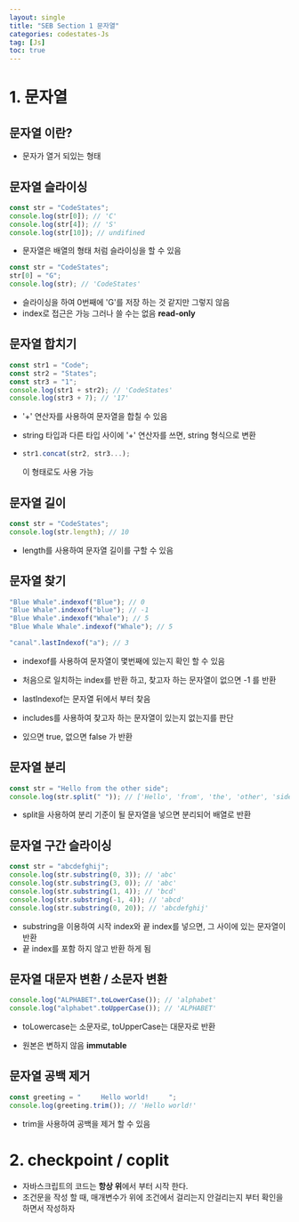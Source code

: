 ```yaml
---
layout: single
title: "SEB Section 1 문자열"
categories: codestates-Js
tag: [Js]
toc: true
---
```


# 1. 문자열

## 문자열 이란?

- 문자가 열거 되있는 형태

## 문자열 슬라이싱

```javascript
const str = "CodeStates";
console.log(str[0]); // 'C'
console.log(str[4]); // 'S'
console.log(str[10]); // undifined
```

- 문자열은 배열의 형태 처럼 슬라이싱을 할 수 있음

```javascript
const str = "CodeStates";
str[0] = "G";
console.log(str); // 'CodeStates'
```

- 슬라이싱을 하여 0번째에 'G'를 저장 하는 것 같지만 그렇지 않음
- index로 접근은 가능 그러나 쓸 수는 없음 **read-only**

## 문자열 합치기

```javascript
const str1 = "Code";
const str2 = "States";
const str3 = "1";
console.log(str1 + str2); // 'CodeStates'
console.log(str3 + 7); // '17'
```

- '+' 연산자를 사용하여 문자열을 합칠 수 있음
- string 타입과 다른 타입 사이에 '+' 연산자를 쓰면, string 형식으로 변환

- ```javascript
  str1.concat(str2, str3...);
  ```
  이 형태로도 사용 가능

## 문자열 길이

```javascript
const str = "CodeStates";
console.log(str.length); // 10
```

- length를 사용하여 문자열 길이를 구할 수 있음

## 문자열 찾기

```javascript
"Blue Whale".indexof("Blue"); // 0
"Blue Whale".indexof("blue"); // -1
"Blue Whale".indexof("Whale"); // 5
"Blue Whale Whale".indexof("Whale"); // 5

"canal".lastIndexof("a"); // 3
```

- indexof를 사용하여 문자열이 몇번째에 있는지 확인 할 수 있음
- 처음으로 일치하는 index를 반환 하고, 찾고자 하는 문자열이 없으면 -1 를 반환
- lastIndexof는 문자열 뒤에서 부터 찾음

- includes를 사용하여 찾고자 하는 문자열이 있는지 없는지를 판단
- 있으면 true, 없으면 false 가 반환

## 문자열 분리

```javascript
const str = "Hello from the other side";
console.log(str.split(" ")); // ['Hello', 'from', 'the', 'other', 'side]
```

- split을 사용하여 분리 기준이 될 문자열을 넣으면 분리되어 배열로 반환

## 문자열 구간 슬라이싱

```javascript
const str = "abcdefghij";
console.log(str.substring(0, 3)); // 'abc'
console.log(str.substring(3, 0)); // 'abc'
console.log(str.substring(1, 4)); // 'bcd'
console.log(str.substring(-1, 4)); // 'abcd'
console.log(str.substring(0, 20)); // 'abcdefghij'
```

- substring을 이용하여 시작 index와 끝 index를 넣으면, 그 사이에 있는 문자열이 반환
- 끝 index를 포함 하지 않고 반환 하게 됨

## 문자열 대문자 변환 / 소문자 변환

```javascript
console.log("ALPHABET".toLowerCase()); // 'alphabet'
console.log("alphabet".toUpperCase()); // 'ALPHABET'
```

- toLowercase는 소문자로, toUpperCase는 대문자로 반환

* 원본은 변하지 않음 **immutable**

## 문자열 공백 제거

```javascript
const greeting = "     Hello world!     ";
console.log(greeting.trim()); // 'Hello world!'
```

- trim을 사용하여 공백을 제거 할 수 있음

# 2. checkpoint / coplit

- 자바스크립트의 코드는 **항상 위**에서 부터 시작 한다.
- 조건문을 작성 할 때, 매개변수가 위에 조건에서 걸리는지 안걸리는지 부터 확인을 하면서 작성하자

